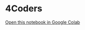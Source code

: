 # 4Coders
[Open this notebook in Google Colab]([https://colab.research.google.com/drive/YOUR_NOTEBOOK_ID](https://colab.research.google.com/drive/14Q4pDVy9JMqlUeVGtpOifQpOhpOKglUS?usp=sharing))
